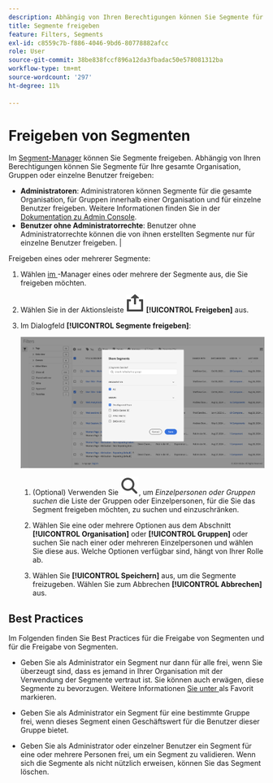 ```yaml
---
description: Abhängig von Ihren Berechtigungen können Sie Segmente für Ihre gesamte Organisation, Gruppen oder einzelne Benutzer freigeben.
title: Segmente freigeben
feature: Filters, Segments
exl-id: c8559c7b-f886-4046-9bd6-80778882afcc
role: User
source-git-commit: 38be838fccf896a12da3fbadac50e578081312ba
workflow-type: tm+mt
source-wordcount: '297'
ht-degree: 11%

---
```


# Freigeben von Segmenten

Im [Segment-Manager](seg-manage.md) können Sie Segmente freigeben. Abhängig von Ihren Berechtigungen können Sie Segmente für Ihre gesamte Organisation, Gruppen oder einzelne Benutzer freigeben:

* **Administratoren**: Administratoren können Segmente für die gesamte Organisation, für Gruppen innerhalb einer Organisation und für einzelne Benutzer freigeben. Weitere Informationen finden Sie in der [Dokumentation zu Admin Console](https://helpx.adobe.com/de/enterprise/using/manage-products.html).
* **Benutzer ohne Administratorrechte**: Benutzer ohne Administratorrechte können die von ihnen erstellten Segmente nur für einzelne Benutzer freigeben. |

Freigeben eines oder mehrerer Segmente:

1. Wählen [ im ](seg-manage.md)-Manager eines oder mehrere der Segmente aus, die Sie freigeben möchten.
1. Wählen Sie in der Aktionsleiste ![Freigeben](/help/assets/icons/ShareAlt.svg) **[!UICONTROL Freigeben]** aus.
1. Im Dialogfeld **[!UICONTROL Segmente freigeben]**:

   ![Dialogfeld „Segment freigeben“](assets/share-filter-dialog.png)

   1. (Optional) Verwenden Sie ![Suche](/help/assets/icons/Search.svg), um *Einzelpersonen oder Gruppen suchen* die Liste der Gruppen oder Einzelpersonen, für die Sie das Segment freigeben möchten, zu suchen und einzuschränken.

   1. Wählen Sie eine oder mehrere Optionen aus dem Abschnitt **[!UICONTROL Organisation]** oder **[!UICONTROL Gruppen]** oder suchen Sie nach einer oder mehreren Einzelpersonen und wählen Sie diese aus. Welche Optionen verfügbar sind, hängt von Ihrer Rolle ab.

   1. Wählen Sie **[!UICONTROL Speichern]** aus, um die Segmente freizugeben. Wählen Sie zum Abbrechen **[!UICONTROL Abbrechen]** aus.

## Best Practices

Im Folgenden finden Sie Best Practices für die Freigabe von Segmenten und für die Freigabe von Segmenten.

* Geben Sie als Administrator ein Segment nur dann für alle frei, wenn Sie überzeugt sind, dass es jemand in Ihrer Organisation mit der Verwendung der Segmente vertraut ist. Sie können auch erwägen, diese Segmente zu bevorzugen. Weitere Informationen [ Sie unter ](seg-favorite.md) als Favorit markieren.

* Geben Sie als Administrator ein Segment für eine bestimmte Gruppe frei, wenn dieses Segment einen Geschäftswert für die Benutzer dieser Gruppe bietet.

* Geben Sie als Administrator oder einzelner Benutzer ein Segment für eine oder mehrere Personen frei, um ein Segment zu validieren. Wenn sich die Segmente als nicht nützlich erweisen, können Sie das Segment löschen.
